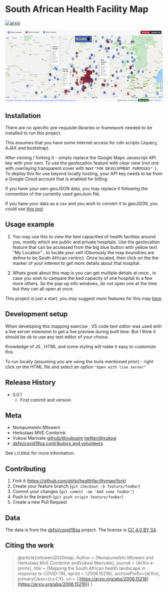 # South African Health Facility Map
[![arxiv](https://img.shields.io/badge/cs.CY-arXiv%3A2006.15216-B31B1B.svg)](https://arxiv.org/abs/2006.15216)

![](images/updatedmap.png)

## Installation

There are no specific pre-requisite libraries or framework needed to be installed to run this project. 

This assumes that you have some internet access for cdn scripts (Jquery, AJAX and bootstrap). 

After cloning / forking it - simply replace the Google Maps Javascript API key with your own. To use the geolocation feature with clear view (not one with overlaying transparent cover with text  `"FOR DEVELOPMENT PURPOSES" `). To deploy this for use beyond locally hosting, your API key needs to be from a Google Cloud account that is enabled for billing. 

If you have your own geoJSON data, you may replace it following the convention of the currently used geoJson file.

If you have your data as a csv and you wish to convert it to geoJSON, you could use [this tool](https://www.convertcsv.com/csv-to-geojson.htm)  

## Usage example

1. You may use this to view the bed capacities of health facilites around you, mostly which are public and private hospitals. Use the geolocation feature that can be accessed from the big blue button with yellow text "My Location" , to locate your self (Obviously the map boundries are define to be South African centric). 
Once located, then click on the the marker of your interest to get more details about that hospital . 

2. Whats great about this map is you can get multiple detials at once , in case you wish to campare the bed capacity of one hospital to a few more others. So the pop up info windows, do not open one at the time but they can all open at once. 

This project is just a start, you may suggest more features for this map [here](https://docs.google.com/forms/d/e/1FAIpQLSeMm5zm-syGnw-l06QV2q6caFtNldS3nBsAoIPzs3G2e4-ncg/viewform)


## Development setup

When developing this mapping exercise , VS code text editor was used  with a live server extension  to get a live preview during built time. But I think it should be ok to use any text editor of your choice. 

Knowledge of JS , HTML and some styling will make it easy to customize this. 

To run locally (assuming you are using the tools mentioned prior) - right click on the HTML file and select an option  `"Open with live server" `

## Release History

* 0.0.1
    * First commit and version

## Meta

- Nompumelelo Mtsweni
- Herkulaas MVE Combrink
- Vukosi Marivate [github/@vukosim](https://github.com/vukosim) [twitter/@vukosi](https://twitter.com/vukosi)
- [dsfsi/covid19za contributors and volunteers](https://github.com/dsfsi/covid19za)

See ``LICENSE`` for more information.

## Contributing

1. Fork it (<https://github.com/dsfsi/healthfacilitymap/fork>)
2. Create your feature branch (`git checkout -b feature/fooBar`)
3. Commit your changes (`git commit -am 'Add some fooBar'`)
4. Push to the branch (`git push origin feature/fooBar`)
5. Create a new Pull Request

## Data
The data is from the [dsfsi/covid19za](https://github.com/dsfsi/covid19za) project. The license is [CC 4.0 BY SA](https://github.com/dsfsi/covid19za/blob/master/data/LICENSE.md)

## Citing the work

>@article{mtsweni2020map,
	Author = {Nompumelelo Mtsweni and Herkulaas MvE Combrink andVukosi Marivate},
	journal = {ArXiv e-prints},
	title = {Mapping the South African health landscape in response to COVID-19},
   eprint = {2006.15216},
   archivePrefix={arXiv}, 
   primaryClass={cs.CY}, 
   url = {[https://arxiv.org/abs/2006.15216](https://arxiv.org/abs/2006.15216)}
}

